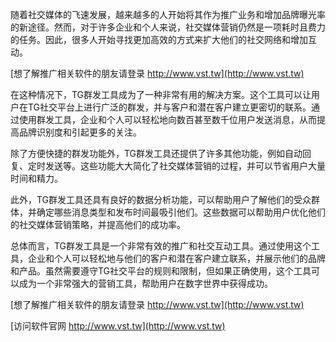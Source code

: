 随着社交媒体的飞速发展，越来越多的人开始将其作为推广业务和增加品牌曝光率的新途径。然而，对于许多企业和个人来说，社交媒体营销仍然是一项耗时且费力的任务。因此，很多人开始寻找更加高效的方式来扩大他们的社交网络和增加互动。

[想了解推广相关软件的朋友请登录 http://www.vst.tw](http://www.vst.tw)

在这种情况下，TG群发工具成为了一种非常有用的解决方案。这个工具可以让用户在TG社交平台上进行广泛的群发，并与客户和潜在客户建立更密切的联系。通过使用群发工具，企业和个人可以轻松地向数百甚至数千位用户发送消息，从而提高品牌识别度和引起更多的关注。

除了方便快捷的群发功能外，TG群发工具还提供了许多其他功能，例如自动回复、定时发送等。这些功能大大简化了社交媒体营销的过程，并可以节省用户大量时间和精力。

此外，TG群发工具还具有良好的数据分析功能，可以帮助用户了解他们的受众群体，并确定哪些消息类型和发布时间最吸引他们。这些数据可以帮助用户优化他们的社交媒体营销策略，并提高他们的成功率。

总体而言，TG群发工具是一个非常有效的推广和社交互动工具。通过使用这个工具，企业和个人可以轻松地与他们的客户和潜在客户建立联系，并展示他们的品牌和产品。虽然需要遵守TG社交平台的规则和限制，但如果正确使用，这个工具可以成为一个非常强大的营销工具，帮助用户在数字世界中获得成功。

[想了解推广相关软件的朋友请登录 http://www.vst.tw](http://www.vst.tw)


[访问软件官网 http://www.vst.tw](http://www.vst.tw)
